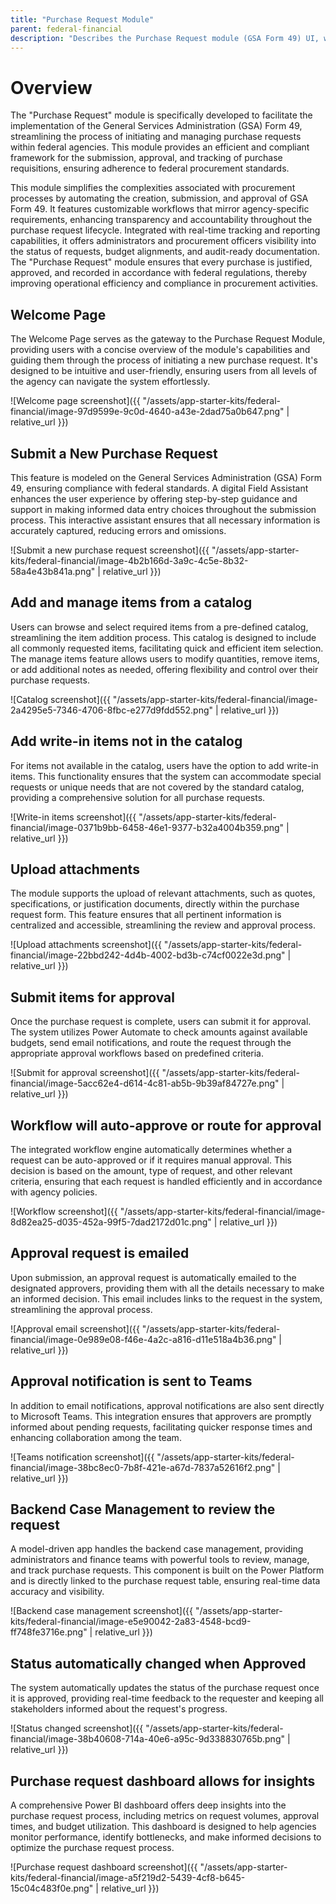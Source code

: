 ```yaml
---
title: "Purchase Request Module"
parent: federal-financial
description: "Describes the Purchase Request module (GSA Form 49) UI, workflows, and integrations."
---
```


# Overview

The "Purchase Request" module is specifically developed to facilitate the implementation of the General Services Administration (GSA) Form 49, streamlining the process of initiating and managing purchase requests within federal agencies. This module provides an efficient and compliant framework for the submission, approval, and tracking of purchase requisitions, ensuring adherence to federal procurement standards.

This module simplifies the complexities associated with procurement processes by automating the creation, submission, and approval of GSA Form 49. It features customizable workflows that mirror agency-specific requirements, enhancing transparency and accountability throughout the purchase request lifecycle. Integrated with real-time tracking and reporting capabilities, it offers administrators and procurement officers visibility into the status of requests, budget alignments, and audit-ready documentation. The "Purchase Request" module ensures that every purchase is justified, approved, and recorded in accordance with federal regulations, thereby improving operational efficiency and compliance in procurement activities.

## Welcome Page

The Welcome Page serves as the gateway to the Purchase Request Module, providing users with a concise overview of the module's capabilities and guiding them through the process of initiating a new purchase request. It's designed to be intuitive and user-friendly, ensuring users from all levels of the agency can navigate the system effortlessly.

![Welcome page screenshot]({{ "/assets/app-starter-kits/federal-financial/image-97d9599e-9c0d-4640-a43e-2dad75a0b647.png" | relative_url }})

## Submit a New Purchase Request

This feature is modeled on the General Services Administration (GSA) Form 49, ensuring compliance with federal standards. A digital Field Assistant enhances the user experience by offering step-by-step guidance and support in making informed data entry choices throughout the submission process. This interactive assistant ensures that all necessary information is accurately captured, reducing errors and omissions.

![Submit a new purchase request screenshot]({{ "/assets/app-starter-kits/federal-financial/image-4b2b166d-3a9c-4c5e-8b32-58a4e43b841a.png" | relative_url }})

## Add and manage items from a catalog

Users can browse and select required items from a pre-defined catalog, streamlining the item addition process. This catalog is designed to include all commonly requested items, facilitating quick and efficient item selection. The manage items feature allows users to modify quantities, remove items, or add additional notes as needed, offering flexibility and control over their purchase requests.

![Catalog screenshot]({{ "/assets/app-starter-kits/federal-financial/image-2a4295e5-7346-4706-8fbc-e277d9fdd552.png" | relative_url }})

## Add write-in items not in the catalog

For items not available in the catalog, users have the option to add write-in items. This functionality ensures that the system can accommodate special requests or unique needs that are not covered by the standard catalog, providing a comprehensive solution for all purchase requests.

![Write-in items screenshot]({{ "/assets/app-starter-kits/federal-financial/image-0371b9bb-6458-46e1-9377-b32a4004b359.png" | relative_url }})

## Upload attachments

The module supports the upload of relevant attachments, such as quotes, specifications, or justification documents, directly within the purchase request form. This feature ensures that all pertinent information is centralized and accessible, streamlining the review and approval process.

![Upload attachments screenshot]({{ "/assets/app-starter-kits/federal-financial/image-22bbd242-4d4b-4002-bd3b-c74cf0022e3d.png" | relative_url }})

## Submit items for approval

Once the purchase request is complete, users can submit it for approval. The system utilizes Power Automate to check amounts against available budgets, send email notifications, and route the request through the appropriate approval workflows based on predefined criteria.

![Submit for approval screenshot]({{ "/assets/app-starter-kits/federal-financial/image-5acc62e4-d614-4c81-ab5b-9b39af84727e.png" | relative_url }})

## Workflow will auto-approve or route for approval

The integrated workflow engine automatically determines whether a request can be auto-approved or if it requires manual approval. This decision is based on the amount, type of request, and other relevant criteria, ensuring that each request is handled efficiently and in accordance with agency policies.

![Workflow screenshot]({{ "/assets/app-starter-kits/federal-financial/image-8d82ea25-d035-452a-99f5-7dad2172d01c.png" | relative_url }})

## Approval request is emailed

Upon submission, an approval request is automatically emailed to the designated approvers, providing them with all the details necessary to make an informed decision. This email includes links to the request in the system, streamlining the approval process.

![Approval email screenshot]({{ "/assets/app-starter-kits/federal-financial/image-0e989e08-f46e-4a2c-a816-d11e518a4b36.png" | relative_url }})

## Approval notification is sent to Teams

In addition to email notifications, approval notifications are also sent directly to Microsoft Teams. This integration ensures that approvers are promptly informed about pending requests, facilitating quicker response times and enhancing collaboration among the team.

![Teams notification screenshot]({{ "/assets/app-starter-kits/federal-financial/image-38bc8ec0-7b8f-421e-a67d-7837a52616f2.png" | relative_url }})

## Backend Case Management to review the request

A model-driven app handles the backend case management, providing administrators and finance teams with powerful tools to review, manage, and track purchase requests. This component is built on the Power Platform and is directly linked to the purchase request table, ensuring real-time data accuracy and visibility.

![Backend case management screenshot]({{ "/assets/app-starter-kits/federal-financial/image-e5e90042-2a83-4548-bcd9-ff748fe3716e.png" | relative_url }})

## Status automatically changed when Approved

The system automatically updates the status of the purchase request once it is approved, providing real-time feedback to the requester and keeping all stakeholders informed about the request's progress.

![Status changed screenshot]({{ "/assets/app-starter-kits/federal-financial/image-38b40608-714a-40e6-a95c-9d338830765b.png" | relative_url }})

## Purchase request dashboard allows for insights

A comprehensive Power BI dashboard offers deep insights into the purchase request process, including metrics on request volumes, approval times, and budget utilization. This dashboard is designed to help agencies monitor performance, identify bottlenecks, and make informed decisions to optimize the purchase request process.

![Purchase request dashboard screenshot]({{ "/assets/app-starter-kits/federal-financial/image-a5f219d2-5439-4cf8-b645-15c04c483f0e.png" | relative_url }})
